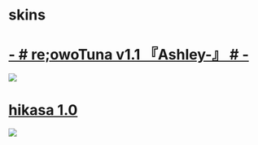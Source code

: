 # skins

# [- # re;owoTuna v1.1 『Ashley-』 # -](https://files.catbox.moe/zooybp.osk)
![](https://files.catbox.moe/7vvjtp.png)

# [hikasa 1.0](https://files.catbox.moe/hzpal4.osk)
![]([https://files.catbox.moe/7vvjtp.png](https://files.catbox.moe/jkmt2k.png))

